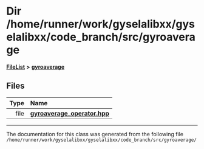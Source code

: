 

# Dir /home/runner/work/gyselalibxx/gyselalibxx/code\_branch/src/gyroaverage



[**FileList**](files.md) **>** [**gyroaverage**](dir_0488de83d5a156211532c59817863a53.md)












## Files

| Type | Name |
| ---: | :--- |
| file | [**gyroaverage\_operator.hpp**](gyroaverage__operator_8hpp.md) <br> |



























































------------------------------
The documentation for this class was generated from the following file `/home/runner/work/gyselalibxx/gyselalibxx/code_branch/src/gyroaverage/`

